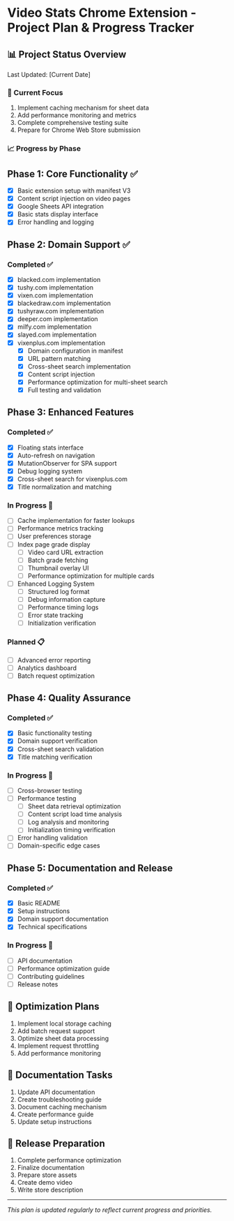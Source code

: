 # Video Stats Chrome Extension - Project Plan & Progress Tracker

## 📊 Project Status Overview
Last Updated: [Current Date]

### 🎯 Current Focus
1. Implement caching mechanism for sheet data
2. Add performance monitoring and metrics
3. Complete comprehensive testing suite
4. Prepare for Chrome Web Store submission

### 📈 Progress by Phase

## Phase 1: Core Functionality ✅
- [x] Basic extension setup with manifest V3
- [x] Content script injection on video pages
- [x] Google Sheets API integration
- [x] Basic stats display interface
- [x] Error handling and logging

## Phase 2: Domain Support ✅
### Completed ✅
- [x] blacked.com implementation
- [x] tushy.com implementation
- [x] vixen.com implementation
- [x] blackedraw.com implementation
- [x] tushyraw.com implementation
- [x] deeper.com implementation
- [x] milfy.com implementation
- [x] slayed.com implementation
- [x] vixenplus.com implementation
  - [x] Domain configuration in manifest
  - [x] URL pattern matching
  - [x] Cross-sheet search implementation
  - [x] Content script injection
  - [x] Performance optimization for multi-sheet search
  - [x] Full testing and validation

## Phase 3: Enhanced Features
### Completed ✅
- [x] Floating stats interface
- [x] Auto-refresh on navigation
- [x] MutationObserver for SPA support
- [x] Debug logging system
- [x] Cross-sheet search for vixenplus.com
- [x] Title normalization and matching

### In Progress 🚧
- [ ] Cache implementation for faster lookups
- [ ] Performance metrics tracking
- [ ] User preferences storage
- [ ] Index page grade display
  - [ ] Video card URL extraction
  - [ ] Batch grade fetching
  - [ ] Thumbnail overlay UI
  - [ ] Performance optimization for multiple cards
- [ ] Enhanced Logging System
  - [ ] Structured log format
  - [ ] Debug information capture
  - [ ] Performance timing logs
  - [ ] Error state tracking
  - [ ] Initialization verification

### Planned 📋
- [ ] Advanced error reporting
- [ ] Analytics dashboard
- [ ] Batch request optimization

## Phase 4: Quality Assurance
### Completed ✅
- [x] Basic functionality testing
- [x] Domain support verification
- [x] Cross-sheet search validation
- [x] Title matching verification

### In Progress 🚧
- [ ] Cross-browser testing
- [ ] Performance testing
  - [ ] Sheet data retrieval optimization
  - [ ] Content script load time analysis
  - [ ] Log analysis and monitoring
  - [ ] Initialization timing verification
- [ ] Error handling validation
- [ ] Domain-specific edge cases

## Phase 5: Documentation and Release
### Completed ✅
- [x] Basic README
- [x] Setup instructions
- [x] Domain support documentation
- [x] Technical specifications

### In Progress 🚧
- [ ] API documentation
- [ ] Performance optimization guide
- [ ] Contributing guidelines
- [ ] Release notes

## 🔄 Optimization Plans
1. Implement local storage caching
2. Add batch request support
3. Optimize sheet data processing
4. Implement request throttling
5. Add performance monitoring

## 📝 Documentation Tasks
1. Update API documentation
2. Create troubleshooting guide
3. Document caching mechanism
4. Create performance guide
5. Update setup instructions

## 🚀 Release Preparation
1. Complete performance optimization
2. Finalize documentation
3. Prepare store assets
4. Create demo video
5. Write store description

---
*This plan is updated regularly to reflect current progress and priorities.* 